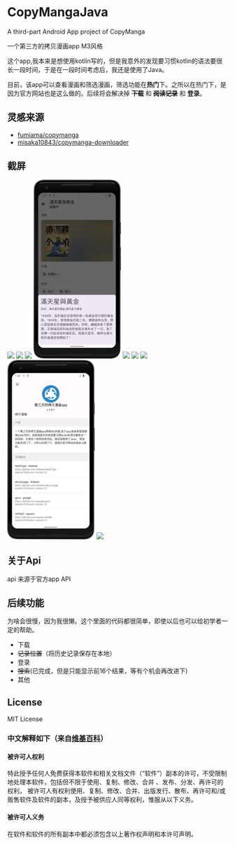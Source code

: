 # CopyMangaJava
 A third-part Android App project of CopyManga
 
 一个第三方的拷贝漫画app M3风格

这个app,我本来是想使用kotlin写的，但是我意外的发现要习惯kotlin的语法要很长一段时间，于是在一段时间考虑后，我还是使用了Java。

目前，该app可以查看漫画和筛选漫画，筛选功能在**热门**下。之所以在热门下，是因为官方网站也是这么做的。后续将会解决掉 **~~下载~~** 和 **~~阅读记录~~** 和 **登录**。

## 灵感来源

* [fumiama/copymanga](https://github.com/fumiama/copymanga)
* [misaka10843/copymanga-downloader](https://github.com/misaka10843/copymanga-downloader)

## 截屏

<frgure>
<img src = "sreenshots/1.png" width="200"/> <img src = "sreenshots/2.png" width="200"/> <img src = "sreenshots/3.png" width="200"/> <img src = "sreenshots/4.png" width="200"/> <img src = "sreenshots/5.png" width="200"/> <img src = "sreenshots/6.png" width="200"/> <img src = "sreenshots/7.png" width="200"/> <img src = "sreenshots/8.png" width="200"/> <img src = "sreenshots/9.png" width="200"/>
</frgure>



## 关于Api
api 来源于官方app API

## 后续功能
为啥会很慢，因为我很懒。这个里面的代码都很简单，即使以后也可以给初学者一定的帮助。
* 下载
* ~~记录位置~~（将历史记录保存在本地）
* 登录
* ~~搜索~~(已完成，但是只能显示前16个结果，等有个机会再改进下)
* 其他

## License
MIT License

### 中文解释如下（来自[维基百科](https://zh.wikipedia.org/wiki/MIT%E8%A8%B1%E5%8F%AF%E8%AD%89)）
#### 被许可人权利
特此授予任何人免费获得本软件和相关文档文件（“软件”）副本的许可，不受限制地处理本软件，包括但不限于使用、复制、修改、合并 、发布、分发、再许可的权利， 被许可人有权利使用、复制、修改、合并、出版发行、散布、再许可和/或贩售软件及软件的副本，及授予被供应人同等权利，惟服从以下义务。

#### 被许可人义务
在软件和软件的所有副本中都必须包含以上著作权声明和本许可声明。
